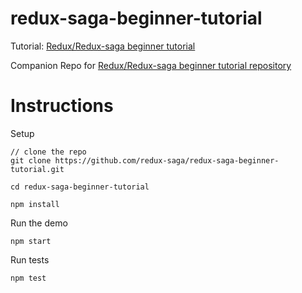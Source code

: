 # redux-saga-beginner-tutorial
Tutorial: [Redux/Redux-saga beginner tutorial](https://redux-saga.js.org/docs/introduction/BeginnerTutorial.html)

Companion Repo for [Redux/Redux-saga beginner tutorial repository](https://github.com/redux-saga/redux-saga/blob/master/docs/introduction/BeginnerTutorial.md)

# Instructions

Setup

```
// clone the repo
git clone https://github.com/redux-saga/redux-saga-beginner-tutorial.git

cd redux-saga-beginner-tutorial

npm install
```

Run the demo

```
npm start
```

Run tests

```
npm test
```
